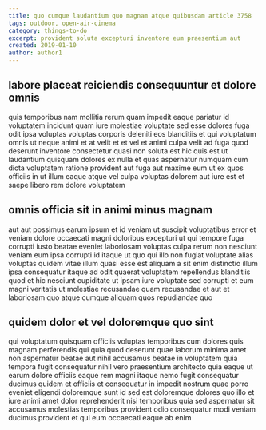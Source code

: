 ```yaml
---
title: quo cumque laudantium quo magnam atque quibusdam article 3758
tags: outdoor, open-air-cinema
category: things-to-do
excerpt: provident soluta excepturi inventore eum praesentium aut
created: 2019-01-10
author: author1
---
```


## labore placeat reiciendis consequuntur et dolore omnis

quis temporibus nam mollitia rerum quam impedit eaque pariatur id voluptatem incidunt quam iure molestiae voluptate sed esse dolores fuga odit ipsa voluptas voluptas corporis deleniti eos blanditiis et qui voluptatum omnis ut neque animi et at velit et et vel et animi culpa velit ad fuga quod deserunt inventore consectetur quasi non soluta est hic quis est ut laudantium quisquam dolores ex nulla et quas aspernatur numquam cum dicta voluptatem ratione provident aut fuga aut maxime eum ut ex quos officiis in ut illum eaque atque vel culpa voluptas dolorem aut iure est et saepe libero rem dolore voluptatem

## omnis officia sit in animi minus magnam

aut aut possimus earum ipsum et id veniam ut suscipit voluptatibus error et veniam dolore occaecati magni doloribus excepturi ut qui tempore fuga corrupti iusto beatae eveniet laboriosam voluptas culpa rerum non nesciunt veniam eum ipsa corrupti id itaque ut quo qui illo non fugiat voluptate alias voluptas quidem vitae illum quasi esse est aliquam a sit enim distinctio illum ipsa consequatur itaque ad odit quaerat voluptatem repellendus blanditiis quod et hic nesciunt cupiditate ut ipsam iure voluptate sed corrupti et eum magni veritatis ut molestiae recusandae quam recusandae et aut et laboriosam quo atque cumque aliquam quos repudiandae quo

## quidem dolor et vel doloremque quo sint

qui voluptatum quisquam officiis voluptas temporibus cum dolores quis magnam perferendis qui quia quod deserunt quae laborum minima amet non aspernatur beatae aut nihil accusamus beatae in voluptatem quia tempora fugit consequatur nihil vero praesentium architecto quia eaque ut earum dolore officiis eaque rem magni itaque nemo fugit consequatur ducimus quidem et officiis et consequatur in impedit nostrum quae porro eveniet eligendi doloremque sunt id sed est doloremque dolores quo illo et iure animi amet dolor reprehenderit nisi temporibus quia sed aspernatur sit accusamus molestias temporibus provident odio consequatur modi veniam ducimus provident et qui eum occaecati eaque ab enim
